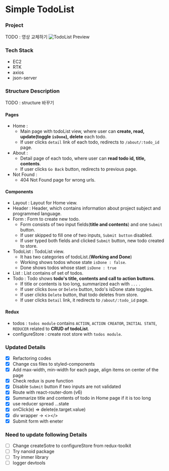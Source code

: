 # Simple TodoList

### Project

TODO : 영상 교체하기
![TodoList Preview](https://user-images.githubusercontent.com/48196721/182003615-edcd0f87-bfae-4f4a-a649-59691da6dea7.gif)

### Tech Stack

- EC2
- RTK
- axios
- json-server

### Structure Description

TODO : structure 바꾸기

#### Pages

- Home :
  - Main page with todoList view, where user can **create, read, update(toggle `isDone`), delete** each todo.
  - If user clicks `detail` link of each todo, redirects to `/about/:todo_id` page.
- About :
  - Detail page of each todo, where user can **read todo id, title, contents**.
  - If user clicks `Go Back` button, redirects to previous page.
- Not Found :
  - 404 Not Found page for wrong urls.

#### Components

- Layout : Layout for Home view.
- Header : Header, which contains information about project subject and programmed language.
- Form : Form to create new todo.
  - Form consists of two input fields(**title and contents**) and one `Submit` button.
  - If user skipped to fill one of two inputs, `Submit button` disabled.
  - If user typed both fields and clicked `Submit` button, new todo created to store.
- TodoList : TodoList view.
  - It has two categories of todoList.(**Working and Done**)
  - Working shows todos whose state `isDone : false`.
  - Done shows todos whose staet `isDone : true`
- List : List contains of set of todos.
- Todo : Todo shows **todo's title, contents and call to action buttons**.
  - If title or contents is too long, summarized each with `...` .
  - If user clicks `Done` or `Delete` button, todo's isDone state toggles.
  - If user clicks `Delete` button, that todo deletes from store.
  - If user clicks `Detail` link, it redirects to `/about/:todo_id` page.

#### Redux

- todos : `todos module` contains `ACTION`, `ACTION CREATOR`, `INITIAL STATE`, `REDUCER` related to **CRUD of todoList**.
- configureStore : create root store with `todos module`.

### Updated Details

- [x] Refactoring codes
- [x] Change css files to styled-components
- [x] Add max-width, min-width for each page, align items on center of the page
- [x] Check redux is pure function
- [x] Disable `Submit` button if two inputs are not validated
- [x] Route with react-router-dom (v6)
- [x] Summarize title and contents of todo in Home page if it is too long
- [x] use reducer spread ...state
- [x] onClick(e) => delete(e.target.value)
- [x] div wrapper -> <></>
- [x] Submit form with eneter

### Need to update following Details

- [ ] Change createSotre to configureStore from redux-toolkit
- [ ] Try nanoid package
- [ ] Try immer library
- [ ] logger devtools
